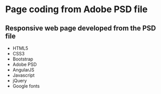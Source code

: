 <h1>Page coding from Adobe PSD file</h1>

<h2>Responsive web page developed from the PSD file</h2>

<ul>
  <li>HTML5</li>
  <li>CSS3</li>
  <li>Bootstrap</li>
  <li>Adobe PSD</li>
  <li>AngularJS</li>
  <li>Javascript</li>
  <li>jQuery</li>
  <li>Google fonts</li>
</ul>

